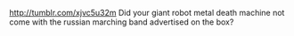 http://tumblr.com/xjvc5u32m Did your giant robot metal death machine not come with the russian marching band advertised on the box?